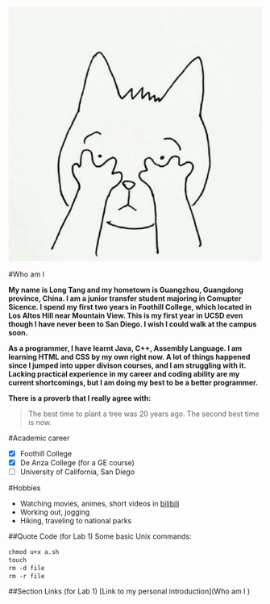 ![Personal picture](./photo.jpg)

#Who am I

**My name is Long Tang and my hometown is Guangzhou, Guangdong province, China. I am a junior transfer student majoring in Comupter Sicence. I spend my first two years in Foothill College, which located in Los Altos Hill near Mountain View. This is my first year in UCSD even though I have never been to San Diego. I wish I could walk at the campus soon.**

**As a programmer, I have learnt Java, C++, Assembly Language. I am learning HTML and CSS by my own right now. A lot of things happened since I jumped into upper divison courses, and I am struggling with it. Lacking practical experience in my career and coding ability are my current shortcomings, but I am doing my best to be a better programmer.**

**There is a proverb that I really agree with:**
> The best time to plant a tree was 20 years ago. The second best time is now.

#Academic career
- [x] Foothill College
- [x] De Anza College (for a GE course)
- [ ] University of California, San Diego

#Hobbies
- Watching movies, animes, short videos in [bilibili](www.bilibili.com)
- Working out, jogging
- Hiking, traveling to national parks


##Quote Code (for Lab 1)
Some basic Unix commands:
```
chmod u+x a.sh
touch 
rm -d file
rm -r file
```

##Section Links (for Lab 1)
[Link to my personal introduction](Who am I )




